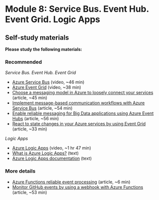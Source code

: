# Module 8: Service Bus. Event Hub. Event Grid. Logic Apps

## Self-study materials

**Please study the following materials:**

### Recommended

*Service Bus. Event Hub. Event Grid*
- [Azure Service Bus](https://www.linkedin.com/learning/azure-service-bus) (video, ~46 min)
- [Azure Event Grid](https://www.linkedin.com/learning/azure-event-grid) (video, ~38 min)
- [Choose a messaging model in Azure to loosely connect your services](https://docs.microsoft.com/en-us/learn/modules/choose-a-messaging-model-in-azure-to-connect-your-services/) (article, ~45 min)
- [Implement message-based communication workflows with Azure Service Bus](https://docs.microsoft.com/en-us/learn/modules/implement-message-workflows-with-service-bus/) (article, ~54 min)
- [Enable reliable messaging for Big Data applications using Azure Event Hubs](https://docs.microsoft.com/en-us/learn/modules/enable-reliable-messaging-for-big-data-apps-using-event-hubs/) (article, ~56 min)
- [React to state changes in your Azure services by using Event Grid](https://docs.microsoft.com/en-us/learn/modules/react-to-state-changes-using-event-grid/) (article, ~33 min)

*Logic Apps*
- [Azure Logic Apps](https://www.linkedin.com/learning/azure-logic-apps/) (video, ~1 hr 47 min)
- [What is Azure Logic Apps?](https://learn.microsoft.com/en-us/azure/logic-apps/logic-apps-overview) (text)
- [Azure Logic Apps documentation](https://learn.microsoft.com/en-us/azure/logic-apps/) (text)

### More details

- [Azure Functions reliable event processing](https://docs.microsoft.com/en-us/azure/azure-functions/functions-reliable-event-processing) (article, ~6 min)
- [Monitor GitHub events by using a webhook with Azure Functions](https://docs.microsoft.com/en-us/learn/modules/monitor-github-events-with-a-function-triggered-by-a-webhook/) (article, ~53 min)
